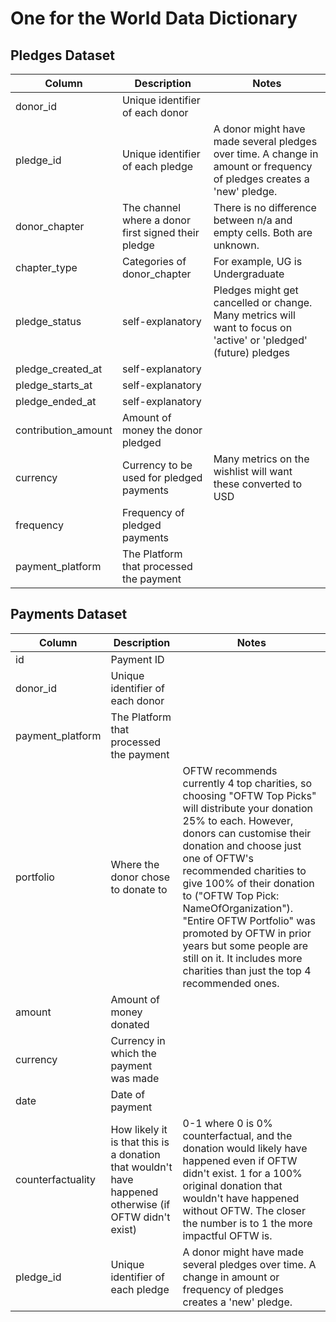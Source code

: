 # One for the World Data Dictionary

## Pledges Dataset

| Column | Description | Notes |
|--------|-------------|--------|
| donor_id | Unique identifier of each donor | |
| pledge_id | Unique identifier of each pledge | A donor might have made several pledges over time. A change in amount or frequency of pledges creates a 'new' pledge. |
| donor_chapter | The channel where a donor first signed their pledge | There is no difference between n/a and empty cells. Both are unknown. |
| chapter_type | Categories of donor_chapter | For example, UG is Undergraduate |
| pledge_status | self-explanatory | Pledges might get cancelled or change. Many metrics will want to focus on 'active' or 'pledged' (future) pledges |
| pledge_created_at | self-explanatory | |
| pledge_starts_at | self-explanatory | |
| pledge_ended_at | self-explanatory | |
| contribution_amount | Amount of money the donor pledged | |
| currency | Currency to be used for pledged payments | Many metrics on the wishlist will want these converted to USD |
| frequency | Frequency of pledged payments | |
| payment_platform | The Platform that processed the payment | |

## Payments Dataset

| Column | Description | Notes |
|--------|-------------|--------|
| id | Payment ID | |
| donor_id | Unique identifier of each donor | |
| payment_platform | The Platform that processed the payment | |
| portfolio | Where the donor chose to donate to | OFTW recommends currently 4 top charities, so choosing "OFTW Top Picks" will distribute your donation 25% to each. However, donors can customise their donation and choose just one of OFTW's recommended charities to give 100% of their donation to ("OFTW Top Pick: NameOfOrganization"). "Entire OFTW Portfolio" was promoted by OFTW in prior years but some people are still on it. It includes more charities than just the top 4 recommended ones. |
| amount | Amount of money donated | |
| currency | Currency in which the payment was made | |
| date | Date of payment | |
| counterfactuality | How likely it is that this is a donation that wouldn't have happened otherwise (if OFTW didn't exist) | 0-1 where 0 is 0% counterfactual, and the donation would likely have happened even if OFTW didn't exist. 1 for a 100% original donation that wouldn't have happened without OFTW. The closer the number is to 1 the more impactful OFTW is. |
| pledge_id | Unique identifier of each pledge | A donor might have made several pledges over time. A change in amount or frequency of pledges creates a 'new' pledge. | 